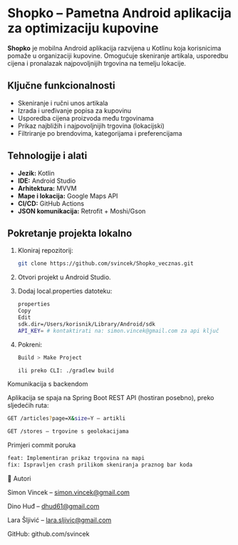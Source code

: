 
# Shopko – Pametna Android aplikacija za optimizaciju kupovine

**Shopko** je mobilna Android aplikacija razvijena u Kotlinu koja korisnicima pomaže u organizaciji kupovine. Omogućuje skeniranje artikala, usporedbu cijena i pronalazak najpovoljnijih trgovina na temelju lokacije.

## Ključne funkcionalnosti

- Skeniranje i ručni unos artikala
- Izrada i uređivanje popisa za kupovinu
- Usporedba cijena proizvoda među trgovinama
- Prikaz najbližih i najpovoljnijih trgovina (lokacijski)
- Filtriranje po brendovima, kategorijama i preferencijama

## Tehnologije i alati

- **Jezik:** Kotlin
- **IDE:** Android Studio
- **Arhitektura:** MVVM
- **Mape i lokacija:** Google Maps API
- **CI/CD:** GitHub Actions
- **JSON komunikacija:** Retrofit + Moshi/Gson

## Pokretanje projekta lokalno

1. Kloniraj repozitorij:
   ```bash
   git clone https://github.com/svincek/Shopko_vecznas.git
2. Otvori projekt u Android Studio.

3. Dodaj local.properties datoteku:
   ```bash
   properties
   Copy
   Edit
   sdk.dir=/Users/korisnik/Library/Android/sdk
   API_KEY= # kontaktirati na: simon.vincek@gmail.com za api ključ

4. Pokreni:
   ```bash
   Build > Make Project
   
   ili preko CLI: ./gradlew build

Komunikacija s backendom

   Aplikacija se spaja na Spring Boot REST API (hostiran posebno), preko sljedećih ruta:
   ```bash
   GET /articles?page=X&size=Y – artikli
   
   GET /stores – trgovine s geolokacijama
```
Primjeri commit poruka
```bash
feat: Implementiran prikaz trgovina na mapi
fix: Ispravljen crash prilikom skeniranja praznog bar koda
```

👤 Autori

Simon Vincek – simon.vincek@gmail.com

Dino Huđ – dhud61@gmail.com

Lara Šljivić – lara.sljivic@gmail.com

GitHub: github.com/svincek
